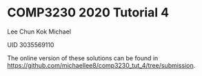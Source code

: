 # COMP3230 2020 Tutorial 4

Lee Chun Kok Michael

UID 3035569110

The online version of these solutions can be found in https://github.com/michaellee8/comp3230_tut_4/tree/submission.
